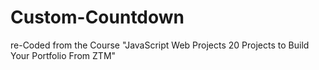 # Custom-Countdown
re-Coded from the Course "JavaScript Web Projects 20 Projects to Build Your Portfolio From ZTM"
